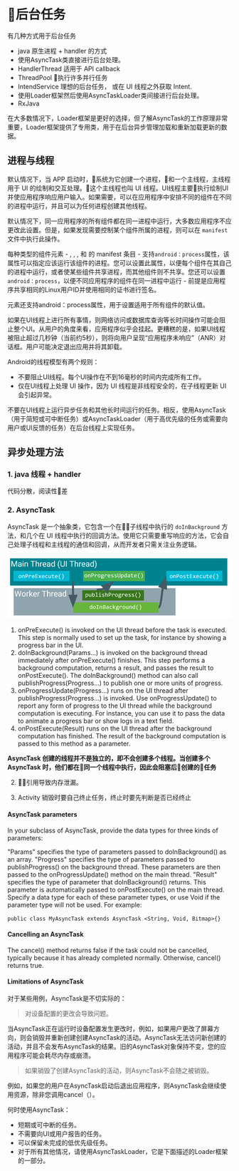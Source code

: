# 后台任务

有几种方式用于后台任务

- java 原生进程 + handler 的方式
- 使用AsyncTask类直接进行后台处理。
- HandlerThread 适用于 API callback
- ThreadPool 执行许多并行任务
- IntendService 理想的后台任务， 或在 UI 线程之外获取 Intent.
- 使用Loader框架然后使用AsyncTaskLoader类间接进行后台处理。
- RxJava

在大多数情况下，Loader框架是更好的选择，但了解AsyncTask的工作原理非常重要，Loader框架提供了专用类，用于在后台异步管理加载和重新加载更新的数据。


## 进程与线程

默认情况下，当 APP 启动时，系统为它创建一个进程，和一个主线程，主线程用于 UI 的绘制和交互处理。这个主线程也叫 UI 线程。UI线程主要执行绘制UI并使应用程序响应用户输入。如果需要，可以在应用程序中安排不同的组件在不同的进程中运行，并且可以为任何进程创建其他线程。

默认情况下，同一应用程序的所有组件都在同一进程中运行，大多数应用程序不应更改此设置。但是，如果发现需要控制某个组件所属的进程，则可以在 `manifest` 文件中执行此操作。

每种类型的组件元素 - <activity>, <service>, <receiver>, 和 <provider> 的 manifest 条目 - 支持`android：process`属性，该属性可以指定应该运行该组件的进程。您可以设置此属性，以便每个组件在其自己的进程中运行，或者使某些组件共享进程，而其他组件则不共享。您还可以设置`android：process`，以便不同应用程序的组件在同一进程中运行 - 前提是应用程序共享相同的Linux用户ID并使用相同的证书进行签名。

<application>元素还支持android：process属性，用于设置适用于所有组件的默认值。



如果在UI线程上进行所有事情，则网络访问或数据库查询等长时间操作可能会阻止整个UI。从用户的角度来看，应用程序似乎会挂起。更糟糕的是，如果UI线程被阻止超过几秒钟（当前约5秒），则将向用户呈现“应用程序未响应”（ANR）对话框。用户可能决定退出应用并将其卸载。

Android的线程模型有两个规则：
- 不要阻止UI线程。每个UI操作在不到16毫秒的时间内完成所有工作。
- 仅在UI线程上处理 UI 操作，因为 UI 线程是非线程安全的，在子线程更新 UI 会引起异常。

不要在UI线程上运行异步任务和其他长时间运行的任务。相反，使用AsyncTask（用于简短或可中断任务）或AsyncTaskLoader（用于高优先级的任务或需要向用户或UI反馈的任务）在后台线程上实现任务。


## 异步处理方法

### 1. java 线程 + handler

代码分散，阅读性差


### 2. AsyncTask

AsyncTask 是一个抽象类，它包含一个在子线程中执行的 `doInBackground` 方法，和几个在 UI 线程中执行的回调方法。使用它只需要重写响应的方法，它会自己处理子线程和主线程的通信和回调，从而开发者只需关注业务逻辑。


![AsyncTask](./images/dg_asynctask.png)

1. onPreExecute() is invoked on the UI thread before the task is executed. This step is normally used to set up the task, for instance by showing a progress bar in the UI.
2. doInBackground(Params...) is invoked on the background thread immediately after onPreExecute() finishes. This step performs a background computation, returns a result, and passes the result to onPostExecute(). The doInBackground() method can also call publishProgress(Progress...) to publish one or more units of progress.
3. onProgressUpdate(Progress...) runs on the UI thread after publishProgress(Progress...) is invoked. Use onProgressUpdate() to report any form of progress to the UI thread while the background computation is executing. For instance, you can use it to pass the data to animate a progress bar or show logs in a text field.
4. onPostExecute(Result) runs on the UI thread after the background computation has finished. The result of the background computation is passed to this method as a parameter.

**AsyncTask 创建的线程并不是独立的，即不会创建多个线程。当创建多个 AsyncTask 时，他们都在同一个线程中执行，因此会阻塞后创建的任务**

2. 引用导致内存泄漏。

3. Activity 销毁时要自己终止任务，终止时要先判断是否已经终止



#### AsyncTask parameters
In your subclass of AsyncTask, provide the data types for three kinds of parameters:

"Params" specifies the type of parameters passed to doInBackground() as an array.
"Progress" specifies the type of parameters passed to publishProgress() on the background thread. These parameters are then passed to the onProgressUpdate() method on the main thread.
"Result" specifies the type of parameter that doInBackground() returns. This parameter is automatically passed to onPostExecute() on the main thread.
Specify a data type for each of these parameter types, or use Void if the parameter type will not be used. For example:

```
public class MyAsyncTask extends AsyncTask <String, Void, Bitmap>{}
```

#### Cancelling an AsyncTask

The cancel() method returns false if the task could not be cancelled, typically because it has already completed normally. Otherwise, cancel() returns true.


#### Limitations of AsyncTask

对于某些用例，AsyncTask是不切实际的：

> 对设备配置的更改会导致问题。

当AsyncTask正在运行时设备配置发生更改时，例如，如果用户更改了屏幕方向，则会销毁并重新创建创建AsyncTask的活动。AsyncTask无法访问新创建的活动，并且不会发布AsyncTask的结果。旧的AsyncTask对象保持不变，您的应用程序可能会耗尽内存或崩溃。

> 如果销毁了创建AsyncTask的活动，则AsyncTask不会随之被销毁。

例如，如果您的用户在AsyncTask启动后退出应用程序，则AsyncTask会继续使用资源，除非您调用cancel（）。

何时使用AsyncTask：

- 短期或可中断的任务。
- 不需要向UI或用户报告的任务。
- 可以保留未完成的低优先级任务。
- 对于所有其他情况，请使用AsyncTaskLoader，它是下面描述的Loader框架的一部分。
